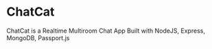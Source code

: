 # ChatCat

 ChatCat is a Realtime Multiroom Chat App Built with NodeJS, Express, MongoDB, Passport.js
